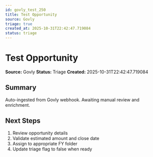 ```yaml
---
id: govly_test_250
title: Test Opportunity
source: Govly
triage: true
created_at: 2025-10-31T22:42:47.719084
status: triage
---
```


# Test Opportunity

**Source:** Govly
**Status:** Triage
**Created:** 2025-10-31T22:42:47.719084

## Summary

Auto-ingested from Govly webhook. Awaiting manual review and enrichment.

## Next Steps

1. Review opportunity details
2. Validate estimated amount and close date
3. Assign to appropriate FY folder
4. Update triage flag to false when ready
